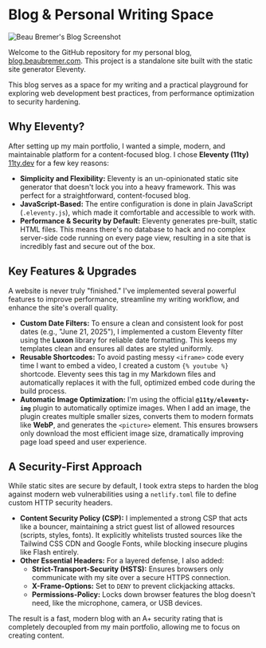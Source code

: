 # Blog & Personal Writing Space

![Beau Bremer's Blog Screenshot](https://blog.beaubremer.com/img/site_content/blog_beaubremer_screen.jpg) 

Welcome to the GitHub repository for my personal blog, [blog.beaubremer.com](https://blog.beaubremer.com). This project is a standalone site built with the static site generator Eleventy.

This blog serves as a space for my writing and a practical playground for exploring web development best practices, from performance optimization to security hardening.

## Why Eleventy?

After setting up my main portfolio, I wanted a simple, modern, and maintainable platform for a content-focused blog. I chose **Eleventy (11ty)** [11ty.dev](https://www.11ty.dev/) for a few key reasons:

  * **Simplicity and Flexibility:** Eleventy is an un-opinionated static site generator that doesn't lock you into a heavy framework. This was perfect for a straightforward, content-focused blog.
  * **JavaScript-Based:** The entire configuration is done in plain JavaScript (`.eleventy.js`), which made it comfortable and accessible to work with.
  * **Performance & Security by Default:** Eleventy generates pre-built, static HTML files. This means there's no database to hack and no complex server-side code running on every page view, resulting in a site that is incredibly fast and secure out of the box.

## Key Features & Upgrades

A website is never truly "finished." I've implemented several powerful features to improve performance, streamline my writing workflow, and enhance the site's overall quality.

  * **Custom Date Filters:** To ensure a clean and consistent look for post dates (e.g., "June 21, 2025"), I implemented a custom Eleventy filter using the **Luxon** library for reliable date formatting. This keeps my templates clean and ensures all dates are styled uniformly.
  * **Reusable Shortcodes:** To avoid pasting messy `<iframe>` code every time I want to embed a video, I created a custom `{% youtube %}` shortcode. Eleventy sees this tag in my Markdown files and automatically replaces it with the full, optimized embed code during the build process.
  * **Automatic Image Optimization:** I'm using the official **`@11ty/eleventy-img`** plugin to automatically optimize images. When I add an image, the plugin creates multiple smaller sizes, converts them to modern formats like **WebP**, and generates the `<picture>` element. This ensures browsers only download the most efficient image size, dramatically improving page load speed and user experience.

## A Security-First Approach

While static sites are secure by default, I took extra steps to harden the blog against modern web vulnerabilities using a `netlify.toml` file to define custom HTTP security headers.

  * **Content Security Policy (CSP):** I implemented a strong CSP that acts like a bouncer, maintaining a strict guest list of allowed resources (scripts, styles, fonts). It explicitly whitelists trusted sources like the Tailwind CSS CDN and Google Fonts, while blocking insecure plugins like Flash entirely.
  * **Other Essential Headers:** For a layered defense, I also added:
      * **Strict-Transport-Security (HSTS):** Ensures browsers only communicate with my site over a secure HTTPS connection.
      * **X-Frame-Options:** Set to `DENY` to prevent clickjacking attacks.
      * **Permissions-Policy:** Locks down browser features the blog doesn't need, like the microphone, camera, or USB devices.

The result is a fast, modern blog with an A+ security rating that is completely decoupled from my main portfolio, allowing me to focus on creating content.
